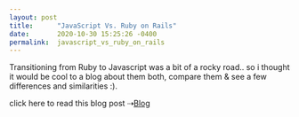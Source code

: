 ```yaml
---
layout: post
title:      "JavaScript Vs. Ruby on Rails"
date:       2020-10-30 15:25:26 -0400
permalink:  javascript_vs_ruby_on_rails
---
```


Transitioning from Ruby to Javascript was a bit of a rocky road.. so i thought it would be cool to a blog about them both, compare them & see a few differences and similarities :).

click here to read this blog post ⇢[Blog](http://3yerus.medium.com/javascript-vs-ruby-on-rails-4e41b4cb5f0b)
